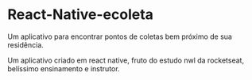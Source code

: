 # React-Native-ecoleta
Um aplicativo para encontrar pontos de coletas bem próximo de sua residência.

Um aplicativo criado em react native, fruto do estudo nwl da rocketseat, belíssimo ensinamento e instrutor.
